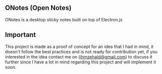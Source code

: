 ## ONotes (Open Notes)
ONotes is a desktop sticky notes built on top of Electron.js

## Important
This project is made as a proof of concept for an idea that I had in mind, it doesn't follow the best practices and is not ready for contribution yet, if you interested in the idea contact me on (ihmzehald@gmail.com) to discuss it further since I have a lot in mind regarding this project and will implement it soon.
